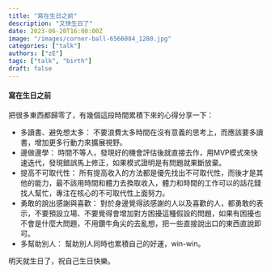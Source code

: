 ```yaml
---
title: "寫在生日之前"
description: "又快生日了"
date: 2023-06-20T16:00:00Z
image: "/images/corner-ball-6566084_1280.jpg"
categories: ["talk"]
authors: ["zE"]
tags: ["talk", "birth"]
draft: false
---
```

#### 寫在生日之前
把很多東西都歸零了，有幾個這段時間累積下來的心得分享一下：
- 多讀書、避免想太多：
    不要浪費太多時間在沒有意義的思考上，而應該要多讀書，增加更多行動力來擴展視野。
- 邊做邊學：
    時間不等人，發現好的機會評估後就直接去作，用MVP模式來快速迭代，發現錯誤馬上修正，如果模式證明是有問題就果斷放棄。
- 提高不可取代性：
    所有提高收入的方法都是優先找出不可取代性，而後才是其他的能力，最不該用時間和體力去換取收入，體力和時間的工作可以的話花錢找人幫忙，專注在核心的不可取代性上面努力。
- 勇敢的說出感謝與喜歡：
    對於身邊覺得該感謝的人以及喜歡的人，都勇敢的表示，不要預設立場、不要覺得會增加對方困擾這種假設的問題，如果有困擾也不會是什麼大問題，不用鑽牛角尖的去亂想，把一些直接說出口的東西直說即可。
- 多幫助別人：
    幫助別人同時也累積自己的好運，win-win。

明天就生日了，祝自己生日快樂。